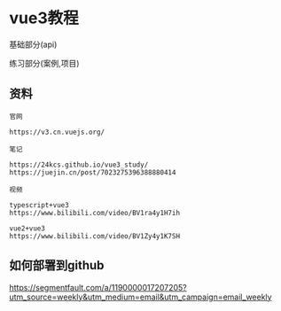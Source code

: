 # vue3教程

基础部分(api)

练习部分(案例,项目)

## 资料
```
官网

https://v3.cn.vuejs.org/

笔记

https://24kcs.github.io/vue3_study/
https://juejin.cn/post/7023275396388880414

视频

typescript+vue3
https://www.bilibili.com/video/BV1ra4y1H7ih

vue2+vue3
https://www.bilibili.com/video/BV1Zy4y1K7SH
```

## 如何部署到github

https://segmentfault.com/a/1190000017207205?utm_source=weekly&utm_medium=email&utm_campaign=email_weekly
